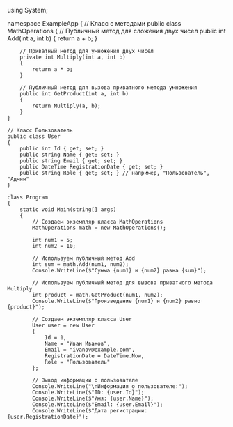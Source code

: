 using System;

namespace ExampleApp
{
    // Класс с методами
    public class MathOperations
    {
        // Публичный метод для сложения двух чисел
        public int Add(int a, int b)
        {
            return a + b;
        }

        // Приватный метод для умножения двух чисел
        private int Multiply(int a, int b)
        {
            return a * b;
        }

        // Публичный метод для вызова приватного метода умножения
        public int GetProduct(int a, int b)
        {
            return Multiply(a, b);
        }
    }

    // Класс Пользователь
    public class User
    {
        public int Id { get; set; }
        public string Name { get; set; }
        public string Email { get; set; }
        public DateTime RegistrationDate { get; set; }
        public string Role { get; set; } // например, "Пользователь", "Админ"
    }

    class Program
    {
        static void Main(string[] args)
        {
            // Создаем экземпляр класса MathOperations
            MathOperations math = new MathOperations();

            int num1 = 5;
            int num2 = 10;

            // Используем публичный метод Add
            int sum = math.Add(num1, num2);
            Console.WriteLine($"Сумма {num1} и {num2} равна {sum}");

            // Используем публичный метод для вызова приватного метода Multiply
            int product = math.GetProduct(num1, num2);
            Console.WriteLine($"Произведение {num1} и {num2} равно {product}");

            // Создаем экземпляр класса User
            User user = new User
            {
                Id = 1,
                Name = "Иван Иванов",
                Email = "ivanov@example.com",
                RegistrationDate = DateTime.Now,
                Role = "Пользователь"
            };

            // Вывод информации о пользователе
            Console.WriteLine("\nИнформация о пользователе:");
            Console.WriteLine($"ID: {user.Id}");
            Console.WriteLine($"Имя: {user.Name}");
            Console.WriteLine($"Email: {user.Email}");
            Console.WriteLine($"Дата регистрации: {user.RegistrationDate}");
